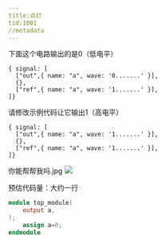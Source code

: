 ```yaml
---
title:点灯
tid:1001
//metadata
---
```


下面这个电路输出的是0（低电平）
```wavedrom
{ signal: [
  ["out",{ name: "a", wave: '0.......' }],
  {},
  ["ref",{ name: "a", wave: '1.......' }],
]}
```

请修改示例代码让它输出1（高电平）

```wavedrom
{ signal: [
  ["out",{ name: "a", wave: '1.......' }],
  {},
  ["ref",{ name: "a", wave: '1.......' }],
]}
```

你能帮帮我吗.jpg
![](/problem/1001/example.png)

预估代码量：大约一行
```verilog
module top_module(
    output a,
);
    assign a=0;
endmodule
```
